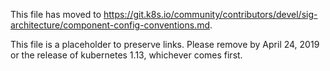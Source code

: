 This file has moved to https://git.k8s.io/community/contributors/devel/sig-architecture/component-config-conventions.md.

This file is a placeholder to preserve links.  Please remove by April 24, 2019 or the release of kubernetes 1.13, whichever comes first.